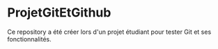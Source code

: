 # ProjetGitEtGithub

Ce repository a été créer lors d'un projet étudiant pour tester Git et ses fonctionnalités.

